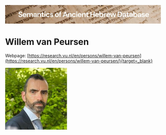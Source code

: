 <html><body><img id="banner" src="../../images/banners/banner.png" alt="banner" /></body></html>

# Willem van Peursen

Webpage: [https://research.vu.nl/en/persons/willem-van-peursen](https://research.vu.nl/en/persons/willem-van-peursen/){target=_blank}

![willem van peursen](../images/photos/willem_van_peursen.jpeg "Willem van Peursen")

